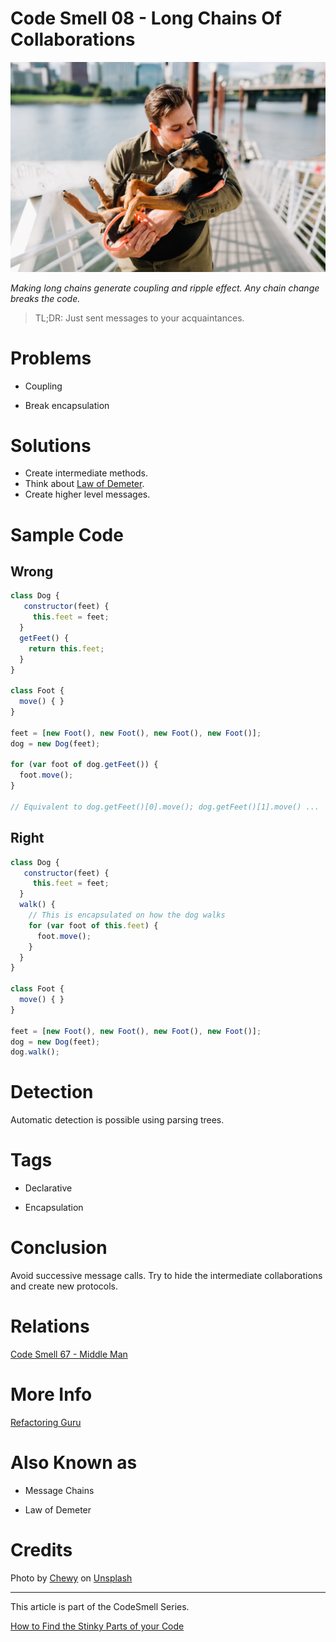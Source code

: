 # Code Smell 08 - Long Chains Of Collaborations

![Code Smell 08 - Long Chains Of Collaborations](Code%20Smell%2008%20-%20Long%20Chains%20Of%20Collaborations.jpg)

*Making long chains generate coupling and ripple effect.
Any chain change breaks the code.*

> TL;DR: Just sent messages to your acquaintances. 

# Problems

- Coupling

- Break encapsulation

# Solutions

- Create intermediate methods.
- Think about [Law of Demeter](https://en.wikipedia.org/wiki/Law_of_Demeter).
- Create higher level messages.

# Sample Code

## Wrong

<!-- [Gist Url](https://gist.github.com/mcsee/de702945b0bb7cd80f696f8cbe19c91c) -->

```javascript
class Dog {
   constructor(feet) {
     this.feet = feet;    
  }
  getFeet() {    
    return this.feet;
  }  
}

class Foot {
  move() { }
}

feet = [new Foot(), new Foot(), new Foot(), new Foot()];
dog = new Dog(feet);

for (var foot of dog.getFeet()) {
  foot.move(); 
}

// Equivalent to dog.getFeet()[0].move(); dog.getFeet()[1].move() ...
```

## Right

<!-- [Gist Url](https://gist.github.com/mcsee/b3b7d73ffb6554df2c06fce3b93a134f) -->

```javascript
class Dog {
   constructor(feet) {
     this.feet = feet;    
  }
  walk() {
    // This is encapsulated on how the dog walks
    for (var foot of this.feet) {
      foot.move(); 
    }
  }
}

class Foot {
  move() { }
}

feet = [new Foot(), new Foot(), new Foot(), new Foot()];
dog = new Dog(feet);
dog.walk();
```

# Detection

 Automatic detection is possible using parsing trees.
 
# Tags

- Declarative

- Encapsulation

# Conclusion

Avoid successive message calls. Try to hide the intermediate collaborations and create new protocols.

# Relations

[Code Smell 67 - Middle Man](https://github.com/mcsee/Software-Design-Articles/tree/main/Articles/Code%20Smells/Code%20Smell%2067%20-%20Middle%20Man/readme.md)

# More Info

[Refactoring Guru](https://refactoring.guru/es/smells/message-chains)

# Also Known as

- Message Chains

- Law of Demeter

# Credits

Photo by [Chewy](https://unsplash.com/@chewy) on [Unsplash](https://unsplash.com/s/photos/dog)

* * *

This article is part of the CodeSmell Series.

[How to Find the Stinky Parts of your Code](https://github.com/mcsee/Software-Design-Articles/tree/main/Articles/Code%20Smells/How%20to%20Find%20the%20Stinky%20parts%20of%20your%20Code/readme.md)